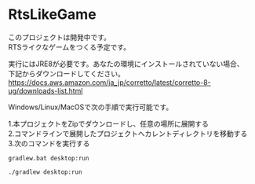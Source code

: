 # RtsLikeGame
このプロジェクトは開発中です。  
RTSライクなゲームをつくる予定です。  
  
実行にはJRE8が必要です。あなたの環境にインストールされていない場合、  
下記からダウンロードしてください。
https://docs.aws.amazon.com/ja_jp/corretto/latest/corretto-8-ug/downloads-list.html  
  
Windows/Linux/MacOSで次の手順で実行可能です。  
  
1.本プロジェクトをZipでダウンロードし、任意の場所に展開する  
2.コマンドラインで展開したプロジェクトへカレントディレクトリを移動する  
3.次のコマンドを実行する  
```Windowsの場合
gradlew.bat desktop:run
```
  
```Linux/MacOSの場合
./gradlew desktop:run
```
